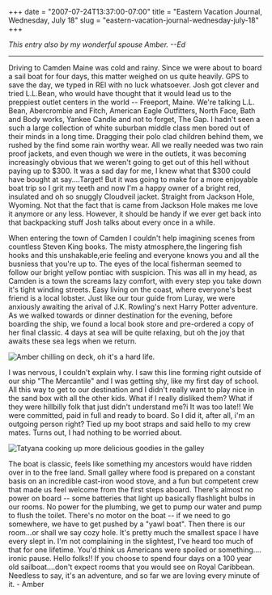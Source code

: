 +++
date = "2007-07-24T13:37:00-07:00"
title = "Eastern Vacation Journal, Wednesday, July 18"
slug = "eastern-vacation-journal-wednesday-july-18"
+++


_This entry also by my wonderful spouse Amber. --Ed_

----

Driving to Camden Maine was cold and rainy. Since we were about to board a sail boat for four days, this matter weighed  on us quite heavily. GPS to save the day, we typed in REI with no luck whatsoever. Josh got clever and tried L.L.Bean, who would have thought that it would lead us to the preppiest outlet centers in the world -- Freeport, Maine. We're talking L.L. Bean, Abercrombie and Fitch, American Eagle Outfitters, North Face, Bath and Body works, Yankee Candle and not to forget, The Gap. I hadn't seen a such a large collection of white suburban middle class men bored out of their minds in a long time. Dragging their polo clad children behind them, we rushed by the find some rain worthy wear. All we really needed was two rain proof jackets, and even though we were in the outlets, it was becoming increasingly obvious that we weren't going to get out of this hell without paying up to $300. It was a sad day for me, I knew what that $300 could have bought at say....Target! But it was going to make for a more enjoyable boat trip so I grit my teeth and now I'm a happy owner of a bright red, insulated and oh so snuggly Cloudveil jacket. Straight from Jackson Hole, Wyoming. Not that the fact that is came from Jackson Hole makes me love it anymore or any less. However, it should be handy if we ever get back into that backpacking stuff Josh talks about every once in a while.

When entering the town of Camden I couldn't help imagining scenes from countless Steven King books.  The misty atmosphere,the lingering fish hooks and this unshakable,erie feeling and everyone knows you and all the busniess that you're up to. The eyes of the local fisherman seemed to follow our bright yellow pontiac with suspicion. This was all in my head, as Camden is a town the screams lazy comfort, with every step you take down it's tight winding streets. Easy living on the coast, where everyone's best friend is a local lobster. Just like our tour guide from Luray, we were anxiously awaiting the arival of J.K. Rowling's next Harry Potter adventure. As we walked towards or dinner destination for the evening, before boarding the ship, we found a local book store and pre-ordered a copy of her final classic. 4 days at sea will be quite relaxing, but oh the joy that awaits these sea legs when we return.  


![Amber chilling on deck, oh it's a hard life.](/images/17.jpg)

I was nervous, I couldn't explain why. I saw this line forming right outside of our ship "The Mercantile"  and I was getting shy, like my first day of school. All this way to get to our destination and I didn't really want to play nice in the sand box with all the other kids. What if I really disliked them? What if they were hillbilly folk that just didn't understand me?i It was too late!! We were committed, paid in full and ready to board. So I did it, after all, i'm an outgoing person right? Tied up my boot straps and said hello to my crew mates. Turns out, I had nothing to be worried about.  


![Tatyana cooking up more delicious goodies in the galley](/images/25.jpg)

The boat is classic, feels like something my ancestors would have ridden over in to the free land. Small galley where food is prepared on a constant basis on an incredible cast-iron wood stove, and a fun but competent crew that made us feel welcome from the first steps aboard. There's almost no power on board -- some batteries that light up basically flashlight bulbs in our rooms. No power for the plumbing, we get to pump our water and pump to flush the toilet. There's no motor on the boat -- if we need to go somewhere, we have to get pushed by a "yawl boat". Then there is our room...or shall we say cozy hole. It's pretty much the smallest space I have every slept in. I'm not complaining in the slightest, I've heard too much of that for one lifetime. You'd think us Americans were spoiled or something.... ironic pause. Hello folks!! If you choose to spend four days on a 100 year old sailboat....don't expect rooms that you would see on Royal Caribbean. Needless to say, it's an adventure, and so far we are loving every minute of it. - Amber
